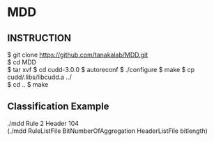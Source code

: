 # MDD

## INSTRUCTION
$ git clone https://github.com/tanakalab/MDD.git	
$ cd MDD    
$ tar xvf
$ cd cudd-3.0.0	
$ autoreconf
$ ./configure
$ make
$ cp cudd/.libs/libcudd.a ../	
$ cd ..
$ make

## Classification Example
./mdd Rule 2 Header 104          
(./mdd RuleListFile BitNumberOfAggregation HeaderListFile bitlength)

